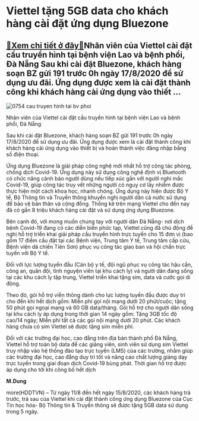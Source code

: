 Viettel tặng 5GB data cho khách hàng cài đặt ứng dụng Bluezone
==============================================================

[:gift:Xem chi tiết ở đây:gift:](https://hddtvn.com/viettel-tang-5gb-data-cho-khach-hang-cai-dat-ung-dung-bluezone/)Nhân viên của Viettel cài đặt cầu truyền hình tại bệnh viện Lao và bệnh phổi, Đà Nẵng Sau khi cài đặt Bluezone, khách hàng soạn BZ gửi 191 trước 0h ngày 17/8/2020 để sử dụng ưu đãi. Ứng dụng được xem là cài đặt thành công khi khách hàng cài ứng dụng vào thiết …
---------------------------------------------------------------------------------------------------------------------------------------------------------------------------------------------------------------------------------------------------------------------





![0754 cau truyen hinh tai bv phoi](https://haiquanonline.com.vn/stores/news_dataimages/lanntt/082020/12/15/in_article/0754_Cau_truyen_hinh_tai_BV_Phoi.jpg?rt=20200812160656 "undefined")


Nhân viên của Viettel cài đặt cầu truyền hình tại bệnh viện Lao và bệnh phổi, Đà Nẵng



Sau khi cài đặt Bluezone, khách hàng soạn BZ gửi 191 trước 0h ngày 17/8/2020 để sử dụng ưu đãi. Ứng dụng được xem là cài đặt thành công khi khách hàng cài ứng dụng vào thiết bị và hoàn thành việc đăng nhập bằng số điện thoại.


Ứng dụng Bluezone là giải pháp công nghệ mới nhất hỗ trợ công tác phòng, chống dịch Covid-19. Ứng dụng này sử dụng công nghệ định vị Bluetooth có chức năng cảnh báo người dùng nếu tiếp xúc gần với người nghi mắc Covid-19, giúp công tác truy vết những người có nguy cơ lây nhiễm được thực hiện một cách khoa học, nhanh chóng. Ứng dụng này hiện được Bộ Y tế, Bộ Thông tin và Truyền thông khuyến nghị người dân cả nước sử dụng để bảo vệ bản thân và cộng đồng. Thống kê trên mạng Viettel cho đến nay đã có gần 8 triệu khách hàng cài đặt và sử dụng ứng dụng Bluezone.


Bên cạnh đó, với mong muốn chung tay với người dân Đà Nẵng- nơi dịch bệnh Covid-19 đang có các diễn biến phức tạp, Viettel cũng đã chủ động đề nghị hỗ trợ triển khai giải pháp cầu truyền hình trực tuyến cho 15 đơn vị (bao gồm 17 điểm cầu đặt tại các Bệnh viện, Trung tâm Y tế, Trung tâm cấp cứu, Bệnh viện dã chiến Tiên Sơn) phục vụ công tác giao ban và hội chẩn trực tuyến với Bộ Y tế.


Đối với lực lượng tuyến đầu (Cán bộ y tế, đội ngũ phục vụ công tác hậu cần, công an, quân đội, tình nguyện viên tại khu cách ly) và người dân đang sống tại các khu cách ly tập trung, Viettel triển khai tặng sim, data và cước gọi di động.


Theo đó, gói hỗ trợ viễn thông dành cho lực lượng tuyến đầu được duy trì cho đến khi hết dịch gồm: Miễn phí gọi nội mạng dưới 20 phút/cuộc; tặng 50 phút gọi ngoại mạng và 60 GB data/tháng. Gói hỗ trợ cho người dân sống tại khu cách ly áp dụng trong thời gian 14 ngày gồm: Tặng 3GB tốc độ cao/14 ngày; Miễn phí tất cả các gọi nội mạng dưới 20 phút. Các khách hàng chưa có sim Viettel sẽ được tặng sim miễn phí.


Đối với các trường đại học, cao đẳng trên địa bàn thành phố Đà Nẵng, Viettel hỗ trợ toàn bộ data để các giảng viên, sinh viên sử dụng sim Viettel truy nhập vào hệ thống đào tạo trực tuyến (LMS) của các trường, nhằm giúp các trường đại học, cao đẳng duy trì tốt và nâng cao chất lượng giảng dạy trực tuyến trong giai đoạn dịch Covid-19 bùng phát. Thời gian hỗ trợ được áp dụng cho tới khi công bố hết dịch




**M.Dung**



more(HDDTVN) – Từ ngày 11/8 đến hết ngày 15/8/2020, các khách hàng trả trước, trả sau của Viettel khi cài đặt thành công ứng dụng Bluezone của Cục Tin học hóa- Bộ Thông tin & Truyền thông sẽ được tặng 5GB data sử dụng trong 5 ngày.


